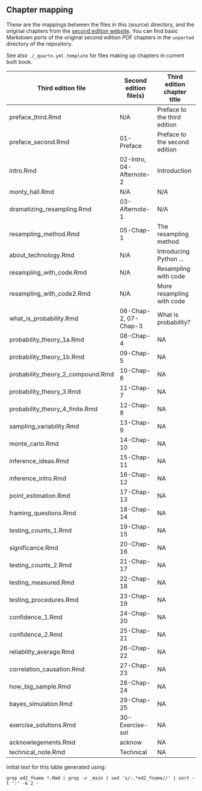 ## Chapter mapping

These are the mappings between the files in this (source) directory, and the
original chapters from the [second edition
website](https://resample.com/intro-text-online).  You can find basic Markdown
ports of the original second edition PDF chapters in the `unported` directory
of the repository.

See also `./_quarto.yml.template` for files making up chapters in current
built book.

| Third edition file | Second edition file(s) | Third edition chapter title |
| ------------------ | ------------------- | ---------- |
| preface_third.Rmd | N/A | Preface to the third edition |
| preface_second.Rmd | 01-Preface | Preface to the second edition |
| intro.Rmd | 02-Intro, 04-Afternote-2 | Introduction |
| monty_hall.Rmd | N/A | N/A |
| dramatizing_resampling.Rmd | 03-Afternote-1 | N/A |
| resampling_method.Rmd | 05-Chap-1 | The resampling method |
| about_technology.Rmd | N/A | Introducing Python ... |
| resampling_with_code.Rmd | N/A | Resampling with code |
| resampling_with_code2.Rmd | N/A | More resampling with code |
| what_is_probability.Rmd | 06-Chap-2, 07-Chap-3 | What is probability? |
| probability_theory_1a.Rmd | 08-Chap-4 | NA |
| probability_theory_1b.Rmd | 09-Chap-5 | NA |
| probability_theory_2_compound.Rmd | 10-Chap-6 | NA |
| probability_theory_3.Rmd | 11-Chap-7 | NA |
| probability_theory_4_finite.Rmd | 12-Chap-8 | NA |
| sampling_variability.Rmd | 13-Chap-9 | NA |
| monte_carlo.Rmd | 14-Chap-10 | NA |
| inference_ideas.Rmd | 15-Chap-11 | NA |
| inference_intro.Rmd | 16-Chap-12 | NA |
| point_estimation.Rmd | 17-Chap-13 | NA |
| framing_questions.Rmd | 18-Chap-14 | NA |
| testing_counts_1.Rmd | 19-Chap-15 | NA |
| significance.Rmd | 20-Chap-16 | NA |
| testing_counts_2.Rmd | 21-Chap-17 | NA |
| testing_measured.Rmd | 22-Chap-18 | NA |
| testing_procedures.Rmd | 23-Chap-19 | NA |
| confidence_1.Rmd | 24-Chap-20 | NA |
| confidence_2.Rmd | 25-Chap-21 | NA |
| reliability_average.Rmd | 26-Chap-22 | NA |
| correlation_causation.Rmd | 27-Chap-23 | NA |
| how_big_sample.Rmd | 28-Chap-24 | NA |
| bayes_simulation.Rmd | 29-Chap-25 | NA |
| exercise_solutions.Rmd | 30-Exercise-sol | NA |
| acknowlegements.Rmd | acknow | NA |
| technical_note.Rmd | Technical | NA |

Initial text for this table generated using:

```
grep ed2_fname *.Rmd | grep -v _main | sed 's/:.*ed2_fname//' | sort -t ':' -k 2 -
```
